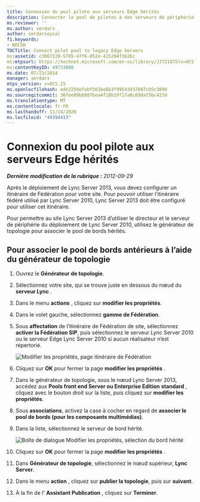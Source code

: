 ```yaml
---
title: Connexion du pool pilote aux serveurs Edge hérités
description: Connecter le pool de pilotes à des serveurs de périphérie hérités.
ms.reviewer: ''
ms.author: serdars
author: serdarsoysal
f1.keywords:
- NOCSH
TOCTitle: Connect pilot pool to legacy Edge Servers
ms:assetid: c3b67220-5705-47f6-852e-415204f3626c
ms:mtpsurl: https://technet.microsoft.com/en-us/library/JJ721875(v=OCS.15)
ms:contentKeyID: 49733808
ms.date: 07/23/2014
manager: serdars
mtps_version: v=OCS.15
ms.openlocfilehash: ede2256efabf561be6b3f99543437087cb5c3890
ms.sourcegitcommit: 36fee89bb887bea4f18b19f17a8c69daf5bc423d
ms.translationtype: MT
ms.contentlocale: fr-FR
ms.lasthandoff: 11/24/2020
ms.locfileid: "49394413"
---
```

# <a name="connect-pilot-pool-to-legacy-edge-servers"></a>Connexion du pool pilote aux serveurs Edge hérités

<div data-xmlns="http://www.w3.org/1999/xhtml">

<div class="topic" data-xmlns="http://www.w3.org/1999/xhtml" data-msxsl="urn:schemas-microsoft-com:xslt" data-cs="https://msdn.microsoft.com/">

<div data-asp="https://msdn2.microsoft.com/asp">



</div>

<div id="mainSection">

<div id="mainBody">

<span> </span>

_**Dernière modification de la rubrique :** 2012-09-29_

Après le déploiement de Lync Server 2013, vous devez configurer un itinéraire de Fédération pour votre site. Pour pouvoir utiliser l’itinéraire fédéré utilisé par Lync Server 2010, Lync Server 2013 doit être configuré pour utiliser cet itinéraire.

Pour permettre au site Lync Server 2013 d’utiliser le directeur et le serveur de périphérie du déploiement de Lync Server 2010, utilisez le générateur de topologie pour associer le pool de bords hérités.

<div>

## <a name="to-associate-the-legacy-edge-pool-by-using-topology-builder"></a>Pour associer le pool de bords antérieurs à l’aide du générateur de topologie

1.  Ouvrez le **Générateur de topologie**.

2.  Sélectionnez votre site, qui se trouve juste en dessous du nœud du **serveur Lync** .

3.  Dans le menu **actions** , cliquez sur **modifier les propriétés**.

4.  Dans le volet gauche, sélectionnez **gamme de Fédération**.

5.  Sous **affectation** de l’itinéraire de Fédération de site, sélectionnez **activer la Fédération SIP**, puis sélectionnez le serveur Lync Server 2010 ou le serveur Edge Lync Server 2010 si aucun réalisateur n’est répertorié.
    
    ![Modifier les propriétés, page itinéraire de Fédération](images/JJ721875.5f1d04c3-c724-426d-b27d-3fe89c6c5cfb(OCS.15).jpg "Modifier les propriétés, page itinéraire de Fédération")  

6.  Cliquez sur **OK** pour fermer la page **modifier les propriétés** .

7.  Dans le générateur de topologie, sous le nœud Lync Server 2013, accédez aux **Pools front end Server ou Enterprise Edition** **standard** , cliquez avec le bouton droit sur la liste, puis cliquez sur **modifier les propriétés**.

8.  Sous **associations**, activez la case à cocher en regard de **associer le pool de bords (pour les composants multimédias)**.

9.  Dans la liste, sélectionnez le serveur de bord hérité.
    
    ![Boîte de dialogue Modifier les propriétés, sélection du bord hérité](images/JJ721875.feae8156-540e-4804-bb0a-2b5736ec2900(OCS.15).jpg "Boîte de dialogue Modifier les propriétés, sélection du bord hérité")  

10. Cliquez sur **OK** pour fermer la page **modifier les propriétés** .

11. Dans **Générateur de topologie**, sélectionnez le nœud supérieur, **Lync Server**.

12. Dans le menu **action** , cliquez sur **publier la topologie**, puis sur **suivant**.

13. À la fin de l' **Assistant Publication** , cliquez sur **Terminer**.

</div>

</div>

<span> </span>

</div>

</div>

</div>

